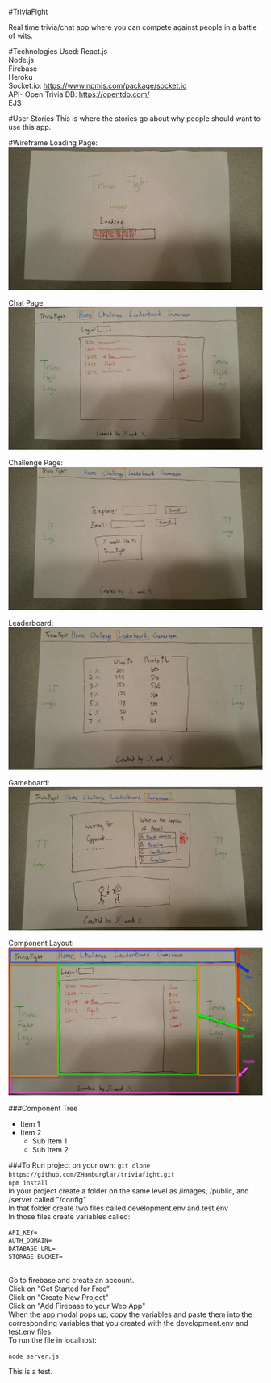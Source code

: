 #TriviaFight

Real time trivia/chat app where you can compete against people in a battle of wits.

#Technologies Used:
React.js
<br>
Node.js
<br>
Firebase
<br>
Heroku
<br>
Socket.io: https://www.npmjs.com/package/socket.io
<br>
API- Open Trivia DB: https://opentdb.com/
<br>
EJS

#User Stories
This is where the stories go about why people should want to use this app.

#Wireframe
Loading Page: ![Loading Page](app/images/Wireframe1.jpg)

Chat Page: ![Chat Page](app/images/Wireframe2.jpg)

Challenge Page: ![Alt Text](app/images/Wireframe3.jpg)

Leaderboard: ![Alt Text](app/images/Wireframe4.jpg)

Gameboard: ![Alt Text](app/images/Wireframe5.jpg)

Component Layout: ![Alt Text](app/images/ComponentLayout.png)

###Component Tree
* Item 1
* Item 2
  * Sub Item 1
  * Sub Item 2

###To Run project on your own:
```git clone https://github.com/ZHamburglar/triviafight.git```
<br>
```npm install```
<br>
In your project create a folder on the same level as /images, /public, and /server called "/config"
<br>
In that folder create two files called development.env and test.env
<br>
In those files create variables called:

```
API_KEY=
AUTH_DOMAIN=
DATABASE_URL=
STORAGE_BUCKET=
```

<br>
Go to firebase and create an account.
<br>
Click on "Get Started for Free"
<br>
Click on "Create New Project"
<br>
Click on "Add Firebase to your Web App"
<br>
When the app modal pops up, copy the variables and paste them into the corresponding variables that you created with the development.env and test.env files.
<br>
To run the file in localhost:

```node server.js```

This is a test.
